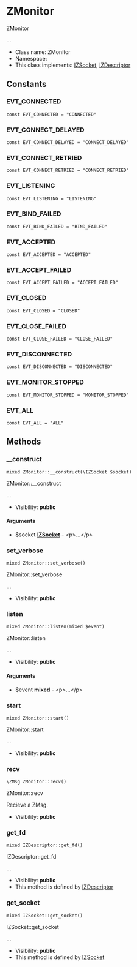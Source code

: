 ZMonitor
===============

ZMonitor

...


* Class name: ZMonitor
* Namespace: 
* This class implements: [IZSocket](IZSocket.md), [IZDescriptor](IZDescriptor.md)


Constants
----------


### EVT_CONNECTED

    const EVT_CONNECTED = "CONNECTED"





### EVT_CONNECT_DELAYED

    const EVT_CONNECT_DELAYED = "CONNECT_DELAYED"





### EVT_CONNECT_RETRIED

    const EVT_CONNECT_RETRIED = "CONNECT_RETRIED"





### EVT_LISTENING

    const EVT_LISTENING = "LISTENING"





### EVT_BIND_FAILED

    const EVT_BIND_FAILED = "BIND_FAILED"





### EVT_ACCEPTED

    const EVT_ACCEPTED = "ACCEPTED"





### EVT_ACCEPT_FAILED

    const EVT_ACCEPT_FAILED = "ACCEPT_FAILED"





### EVT_CLOSED

    const EVT_CLOSED = "CLOSED"





### EVT_CLOSE_FAILED

    const EVT_CLOSE_FAILED = "CLOSE_FAILED"





### EVT_DISCONNECTED

    const EVT_DISCONNECTED = "DISCONNECTED"





### EVT_MONITOR_STOPPED

    const EVT_MONITOR_STOPPED = "MONITOR_STOPPED"





### EVT_ALL

    const EVT_ALL = "ALL"







Methods
-------


### __construct

    mixed ZMonitor::__construct(\IZSocket $socket)

ZMonitor::__construct

...

* Visibility: **public**


#### Arguments
* $socket **[IZSocket](IZSocket.md)** - &lt;p&gt;...&lt;/p&gt;



### set_verbose

    mixed ZMonitor::set_verbose()

ZMonitor::set_verbose

...

* Visibility: **public**




### listen

    mixed ZMonitor::listen(mixed $event)

ZMonitor::listen

...

* Visibility: **public**


#### Arguments
* $event **mixed** - &lt;p&gt;...&lt;/p&gt;



### start

    mixed ZMonitor::start()

ZMonitor::start

...

* Visibility: **public**




### recv

    \ZMsg ZMonitor::recv()

ZMonitor::recv

Recieve a ZMsg.

* Visibility: **public**




### get_fd

    mixed IZDescriptor::get_fd()

IZDescriptor::get_fd

...

* Visibility: **public**
* This method is defined by [IZDescriptor](IZDescriptor.md)




### get_socket

    mixed IZSocket::get_socket()

IZSocket::get_socket

...

* Visibility: **public**
* This method is defined by [IZSocket](IZSocket.md)



